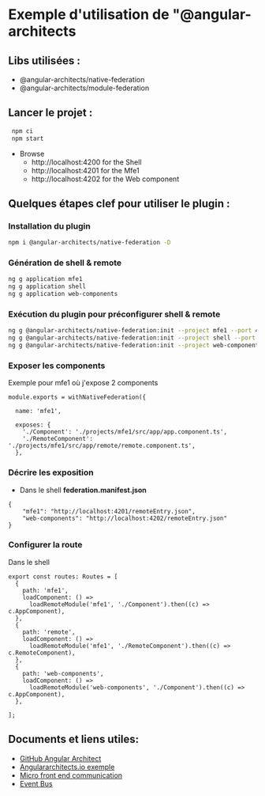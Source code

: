 # Exemple d'utilisation de "@angular-architects  
 
## Libs utilisées :
 - @angular-architects/native-federation
 - @angular-architects/module-federation

## Lancer le projet :
```bash
 npm ci
 npm start 
```
- Browse 
  - http://localhost:4200 for the Shell
  - http://localhost:4201 for the Mfe1
  - http://localhost:4202 for the Web component


## Quelques étapes clef pour utiliser le plugin : 

### Installation du plugin 
```bash
npm i @angular-architects/native-federation -D
```  
### Génération de shell & remote
```bash
ng g application mfe1
ng g application shell
ng g application web-components
```

### Exécution du plugin pour préconfigurer shell & remote
```bash
ng g @angular-architects/native-federation:init --project mfe1 --port 4201 --type remote
ng g @angular-architects/native-federation:init --project shell --port 4200 --type dynamic-host
ng g @angular-architects/native-federation:init --project web-components --port 4202 --type remote
```

### Exposer les components

Exemple pour mfe1 où j'expose 2 components
```(typescript)
module.exports = withNativeFederation({

  name: 'mfe1',

  exposes: {
    './Component': './projects/mfe1/src/app/app.component.ts',
    './RemoteComponent': './projects/mfe1/src/app/remote/remote.component.ts',
  },
```

### Décrire les exposition

- Dans le shell **federation.manifest.json**
```(javascript)
{
	"mfe1": "http://localhost:4201/remoteEntry.json",
	"web-components": "http://localhost:4202/remoteEntry.json"
}
```

### Configurer la route

Dans le shell

```(typescript)
export const routes: Routes = [
  {
    path: 'mfe1',
    loadComponent: () =>
      loadRemoteModule('mfe1', './Component').then((c) => c.AppComponent),
  },
  {
    path: 'remote',
    loadComponent: () =>
      loadRemoteModule('mfe1', './RemoteComponent').then((c) => c.RemoteComponent),
  },
  {
    path: 'web-components',
    loadComponent: () =>
      loadRemoteModule('web-components', './Component').then((c) => c.AppComponent),
  },

];
```

## Documents et liens utiles:
 - [GitHub Angular Architect](https://github.com/angular-architects/module-federation-plugin/blob/main/libs/native-federation/README.md#error-file-srcmaints-is-missing-from-the-typescript-compilation-plugin-angular-compiler)
 - [Angulararchitects.io exemple](https://www.angulararchitects.io/en/blog/the-microfrontend-revolution-part-2-module-federation-with-angular)
 - [Micro front end communication](https://dev.to/akdevcraft/ways-to-communicate-between-micro-frontends-51ol)
 - [Event Bus](https://oskari.io/blog/event-bus-micro-frontend)

